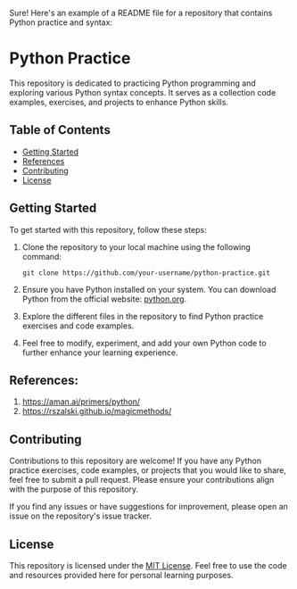 Sure! Here's an example of a README file for a repository that contains Python practice and syntax:

# Python Practice

This repository is dedicated to practicing Python programming and exploring various Python syntax concepts. It serves as a collection code examples, exercises, and projects to enhance Python skills.

## Table of Contents

- [Getting Started](#getting-started)
- [References](#references)
- [Contributing](#contributing)
- [License](#license)

## Getting Started

To get started with this repository, follow these steps:

1. Clone the repository to your local machine using the following command:

   ```
   git clone https://github.com/your-username/python-practice.git
   ```

2. Ensure you have Python installed on your system. You can download Python from the official website: [python.org](https://www.python.org/downloads/).

3. Explore the different files in the repository to find Python practice exercises and code examples.

4. Feel free to modify, experiment, and add your own Python code to further enhance your learning experience.

## References:

1. https://aman.ai/primers/python/
2. https://rszalski.github.io/magicmethods/

## Contributing

Contributions to this repository are welcome! If you have any Python practice exercises, code examples, or projects that you would like to share, feel free to submit a pull request. Please ensure your contributions align with the purpose of this repository.

If you find any issues or have suggestions for improvement, please open an issue on the repository's issue tracker.

## License

This repository is licensed under the [MIT License](LICENSE). Feel free to use the code and resources provided here for personal learning purposes.
